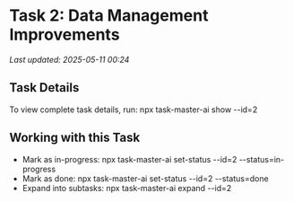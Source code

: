 ﻿# Task 2: Data Management Improvements

*Last updated: 2025-05-11 00:24*

## Task Details

To view complete task details, run:
npx task-master-ai show --id=2

## Working with this Task

- Mark as in-progress: npx task-master-ai set-status --id=2 --status=in-progress
- Mark as done: npx task-master-ai set-status --id=2 --status=done
- Expand into subtasks: npx task-master-ai expand --id=2
